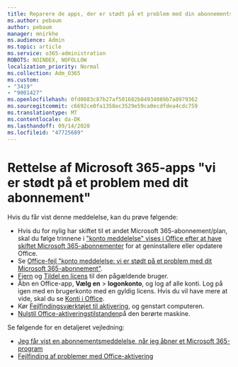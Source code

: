 ```yaml
---
title: Reparere de apps, der er stødt på et problem med din abonnements meddelelse
ms.author: pebaum
author: pebaum
manager: mnirkhe
ms.audience: Admin
ms.topic: article
ms.service: o365-administration
ROBOTS: NOINDEX, NOFOLLOW
localization_priority: Normal
ms.collection: Adm_O365
ms.custom:
- "3419"
- "9001427"
ms.openlocfilehash: 0fd0883c87b27af501682b84934089b7a8979362
ms.sourcegitcommit: c6692ce0fa1358ec3529e59ca0ecdfdea4cdc759
ms.translationtype: MT
ms.contentlocale: da-DK
ms.lasthandoff: 09/14/2020
ms.locfileid: "47725689"
---
```

# <a name="fixing-the-microsoft-365-apps-weve-run-into-a-problem-with-your-subscription-message"></a>Rettelse af Microsoft 365-apps "vi er stødt på et problem med dit abonnement"

Hvis du får vist denne meddelelse, kan du prøve følgende:

- Hvis du for nylig har skiftet til et andet Microsoft 365-abonnement/plan, skal du følge trinnene i ["konto meddelelse" vises i Office efter at have skiftet Microsoft 365-abonnementer](https://support.office.com/article/account-notice-appears-in-office-after-switching-office-365-plans-857dc33a-1efc-4ce7-ac3f-ef616314e27d) for at geninstallere eller opdatere Office.
- Se [Office-fejl "konto meddelelse: vi er stødt på et problem med dit Microsoft 365-abonnement"](https://support.office.com/article/office-error-account-notice-we-ve-run-into-a-problem-with-your-office-365-subscription-17f71ecb-f53c-4f3d-ae18-7230ca1594c1). 
- [Fjern](https://docs.microsoft.com/microsoft-365/admin/manage/remove-licenses-from-users) og [Tildel en licens](https://docs.microsoft.com/microsoft-365/admin/manage/assign-licenses-to-users) til den pågældende bruger.
- Åbn en Office-app, **Vælg en**  >  **logonkonto**, og log af alle konti. Log på igen med en brugerkonto med en gyldig licens. Hvis du vil have mere at vide, skal du se [Konti i Office](https://support.office.com/article/628ea040-f265-49de-b986-be09c3ebf8a9).
- Kør [Fejlfindingsværktøjet til aktivering](https://aka.ms/SARA-OfficeActivation-Alchemy), og genstart computeren.
- [Nulstil Office-aktiveringstilstanden](https://docs.microsoft.com/office365/troubleshoot/activation/reset-office-365-proplus-activation-state)på den berørte maskine.

Se følgende for en detaljeret vejledning:
- [Jeg får vist en abonnementsmeddelelse, når jeg åbner et Microsoft 365-program](https://support.office.com/article/4cabe32c-f594-4c0e-9191-3d3ade10cceb)
- [Fejlfinding af problemer med Office-aktivering](https://support.office.com/article/0d23d3c0-c19c-4b2f-9845-5344fedc4380)